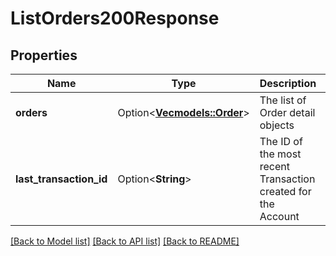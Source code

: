 # ListOrders200Response

## Properties

Name | Type | Description | Notes
------------ | ------------- | ------------- | -------------
**orders** | Option<[**Vec<models::Order>**](Order.md)> | The list of Order detail objects | [optional]
**last_transaction_id** | Option<**String**> | The ID of the most recent Transaction created for the Account | [optional]

[[Back to Model list]](../README.md#documentation-for-models) [[Back to API list]](../README.md#documentation-for-api-endpoints) [[Back to README]](../README.md)


